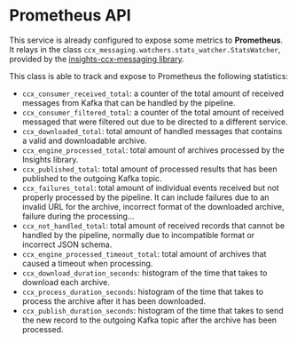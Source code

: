 # Prometheus API

This service is already configured to expose some metrics to **Prometheus**.
It relays in the class `ccx_messaging.watchers.stats_watcher.StatsWatcher`,
provided by the [insights-ccx-messaging library][1].

This class is able to track and expose to Prometheus the following statistics:

- `ccx_consumer_received_total`: a counter of the total amount of received
  messages from Kafka that can be handled by the pipeline.
- `ccx_consumer_filtered_total`: a counter of the total amount of received messaged that
  were filtered out due to be directed to a different service.
- `ccx_downloaded_total`: total amount of handled messages that contains a valid
  and downloadable archive.
- `ccx_engine_processed_total`: total amount of archives processed by the
  Insights library.
- `ccx_published_total`: total amount of processed results that has been
  published to the outgoing Kafka topic.
- `ccx_failures_total`: total amount of individual events received but not
  properly processed by the pipeline. It can include failures due to an invalid
  URL for the archive, incorrect format of the downloaded archive, failure
  during the processing...
- `ccx_not_handled_total`: total amount of received records that cannot be
  handled by the pipeline, normally due to incompatible format or incorrect JSON
  schema.
- `ccx_engine_processed_timeout_total`: total amount of archives that caused a timeout when processing.
- `ccx_download_duration_seconds`: histogram of the time that takes to download
  each archive.
- `ccx_process_duration_seconds`: histogram of the time that takes to process
  the archive after it has been downloaded.
- `ccx_publish_duration_seconds`: histogram of the time that takes to send the
  new record to the outgoing Kafka topic after the archive has been processed.

[1]: https://github.com/RedHatInsights/insights-ccx-messaging/